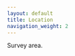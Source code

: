 ```yaml
---
layout: default
title: Location
navigation_weight: 2
---
```


Survey area.

<link rel="stylesheet" href="https://unpkg.com/leaflet@1.6.0/dist/leaflet.css"
   integrity="sha512-xwE/Az9zrjBIphAcBb3F6JVqxf46+CDLwfLMHloNu6KEQCAWi6HcDUbeOfBIptF7tcCzusKFjFw2yuvEpDL9wQ=="
   crossorigin=""/>
<script src="https://unpkg.com/leaflet@1.6.0/dist/leaflet.js"
   integrity="sha512-gZwIG9x3wUXg2hdXF6+rVkLF/0Vi9U8D2Ntg4Ga5I5BZpVkVxlJWbSQtXPSiUTtC0TjtGOmxa1AJPuV0CPthew=="
   crossorigin=""></script>
<script src='//api.tiles.mapbox.com/mapbox.js/plugins/leaflet-omnivore/v0.3.1/leaflet-omnivore.min.js'></script>


<div id="map" style="height:525px; width:525px;"></div>
<script>
    var map = L.map('map', {
        center: [51.970927,0.4396255],
        zoom: 13
    });
    L.tileLayer('https://api.mapbox.com/styles/v1/{id}/tiles/{z}/{x}/{y}?access_token={accessToken}', {
        attribution: 'Map data &copy; <a href="https://www.openstreetmap.org/">OpenStreetMap</a> contributors, <a href="https://creativecommons.org/licenses/by-sa/2.0/">CC-BY-SA</a>, Imagery © <a href="https://www.mapbox.com/">Mapbox</a>',
        maxZoom: 16,
        id: 'mapbox/streets-v11',
        accessToken: 'pk.eyJ1Ijoiam9lamNvbGxpbnMiLCJhIjoiY2s1djkydG04MGF0aDNtbWRoeWV5azZrMyJ9.4q2Mqrow-1aCB5bXkJEDDA'
    }).addTo(map);
    var runLayer = omnivore.gpx('https://raw.githubusercontent.com/joejcollins/atlanta-shore/master/data/raw/spains-hall-fence.gpx')
    .on('ready', function() {
        map.fitBounds(runLayer.getBounds());
    })
    .addTo(map);
</script>
